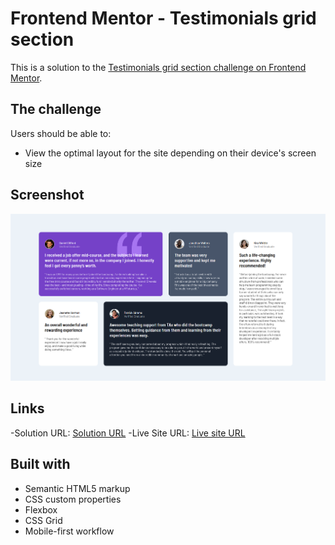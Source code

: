 # Frontend Mentor - Testimonials grid section

This is a solution to the [Testimonials grid section challenge on Frontend Mentor](https://www.frontendmentor.io/challenges/testimonials-grid-section-Nnw6J7Un7). 


## The challenge

Users should be able to:

- View the optimal layout for the site depending on their device's screen size

## Screenshot

![Testimonial](image.png)

## Links

-Solution URL: [Solution URL](https://www.frontendmentor.io/solutions/testimonial-using-html-and-css-7yN4CPCJdw)
-Live Site URL: [Live site URL](https://kanakjyoti.github.io/Testimonial-webpage/)

## Built with

- Semantic HTML5 markup
- CSS custom properties
- Flexbox
- CSS Grid
- Mobile-first workflow
